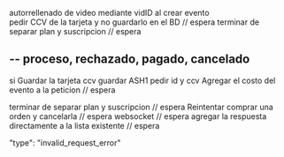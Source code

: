 
autorrellenado de video mediante vidID al crear evento  
pedir CCV de la tarjeta y no guardarlo en el BD                            // espera
terminar de separar plan y suscripcion                                     // espera

 ## --  proceso, rechazado, pagado, cancelado

 si Guardar la tarjeta
 ccv guardar ASH1
 pedir id y ccv
Agregar el costo del evento a la peticion                                       // espera

terminar de separar plan y suscripcion                                          // espera
Reintentar comprar una orden y cancelarla                                       // espera
websocket                                                                       // espera
agregar la respuesta directamente a la lista existente                          // espera

"type": "invalid_request_error"